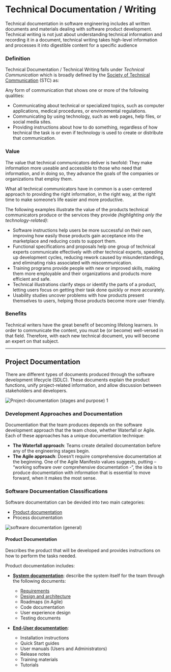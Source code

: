 # Technical Documentation / Writing

Technical documentation in software engineering includes all written documents and materials dealing with software product development.
Technical writing is not just about understanding technical information and recording it in a document, technical writing takes high-level information and processes it into digestible content for a specific audience

### Definition

Technical Documentation / Technical Writing falls under *Technical Communication* which is broadly defined by the [Society of Technical Communication](https://www.stc.org/about-stc/defining-technical-communication/) (STC) as:

Any form of communication that shows one or more of the following qualities:

- Communicating about technical or specialized topics, such as computer applications, medical procedures, or environmental regulations.
- Communicating by using technology, such as web pages, help files, or social media sites.
- Providing instructions about how to do something, regardless of how technical the task is or even if technology is used to create or distribute that communication.

### Value

The value that technical communicators deliver is twofold: They make information more useable and accessible to those who need that information, and in doing so, they advance the goals of the companies or organizations that employ them.

What all technical communicators have in common is a user-centered approach to providing the right information, in the right way, at the right time to make someone’s life easier and more productive.

The following examples illustrate the value of the products technical communicators produce or the services they provide *(highlighting only the technology-related)*:

- Software instructions help users be more successful on their own, improving how easily those products gain acceptance into the marketplace and reducing costs to support them.
- Functional specifications and proposals help one group of technical experts communicate effectively with other technical experts, speeding up development cycles, reducing rework caused by misunderstandings, and eliminating risks associated with miscommunication.
- Training programs provide people with new or improved skills, making them more employable and their organizations and products more efficient and safe.
- Technical illustrations clarify steps or identify the parts of a product, letting users focus on getting their task done quickly or more accurately.
- Usability studies uncover problems with how products present themselves to users, helping those products become more user friendly.

### Benefits

Technical writers have the great benefit of becoming lifelong learners. 
In order to communicate the content, you must be (or become) well-versed in that field. Therefore, with each new technical document, you will become an expert on that subject.

------------------------------------------------------------------------------------------------------------

## Project Documentation

There are different types of documents produced through the software development lifecycle (SDLC). These documents explain the product functions, unify project-related information, and allow discussion between stakeholders and developers.

![Project-documentation (stages and purpose) 1](https://user-images.githubusercontent.com/60129693/113131069-05909380-921d-11eb-87af-eeaf410a1f1a.png)

### Development Approaches and Documentation

Documentiation that the team produces depends on the software development approach that the team chose, whether Waterfall or Agile. Each of these approaches has a unique documentation technique:

- **The Waterfall approach**: Teams create detailed documentation before any of the engineering stages begin.
- **The Agile approach**: Doesn’t require comprehensive documentation at the beginning. One of the Agile Manifesto values suggests, putting – “working software over comprehensive documentation -“, the idea is to produce documentation with information that is essential to move forward, when it makes the most sense.


### Software Documentation Classifications

Software documentation can be devided into two main categories:
- [Product documentation](https://github.com/SG-Eddin/Technical-Documentation-Best-Practices/blob/main/About-Technical-Documentation.md#product-documentation)
- Process documentation

![software documentation (general)](https://user-images.githubusercontent.com/60129693/113505829-8ca57a80-9541-11eb-95fd-db7b6344dc61.png)


 #### Product Documentation

Describes the product that will be developed and provides instructions on how to perform the tasks needed.

Product documentation includes:
- **[System documentation](https://github.com/SG-Eddin/Technical-Documentation-Best-Practices/tree/main/System-Documentation.md)**: describe the system itself for the team through the following documents:
  - [Requirements](https://github.com/SG-Eddin/Technical-Documentation-Best-Practices/tree/main/System-Documentation.md/Requirements.md)
  - [Design and architecture](https://github.com/SG-Eddin/Technical-Documentation-Best-Practices/blob/main/System-Documentation.md/Design%26Architecture-Documentation.md)
  - Roadmaps (in Agile)
  - Code documentation
  - User experience design
  - Testing documents
  
- **[End-User documentation](https://github.com/SG-Eddin/Technical-Documentation-Best-Practices/tree/main/EndUser-Documentation)**: 
  - Installation instructions
  - Quick Start guides
  - User manuals (Users and Administrators)
  - Release notes
  - Training materials
  - Tutorials
